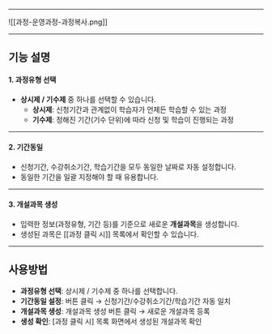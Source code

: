 
***  
![[과정-운영과정-과정복사.png]]  

***
## 기능 설명  

#### 1. 과정유형 선택  
- **상시제 / 기수제** 중 하나를 선택할 수 있습니다.  
  - **상시제**: 신청기간과 관계없이 학습자가 언제든 학습할 수 있는 과정  
  - **기수제**: 정해진 기간(기수 단위)에 따라 신청 및 학습이 진행되는 과정  

***  
#### 2. 기간동일  
- 신청기간, 수강취소기간, 학습기간을 모두 동일한 날짜로 자동 설정합니다.  
- 동일한 기간을 일괄 지정해야 할 때 유용합니다.  

***  
#### 3. 개설과목 생성  
- 입력한 정보(과정유형, 기간 등)를 기준으로 새로운 **개설과목**을 생성합니다.  
- 생성된 과목은 [[과정 클릭 시]] 목록에서 확인할 수 있습니다.  

***  

## 사용방법  
- **과정유형 선택**: 상시제 / 기수제 중 하나를 선택합니다.  
- **기간동일 설정**: 버튼 클릭 → 신청기간/수강취소기간/학습기간 자동 일치  
- **개설과목 생성**: 개설과목 생성 버튼 클릭 → 새로운 개설과목 등록  
- **생성 확인**: [과정 클릭 시] 목록 화면에서 생성된 개설과목 확인  

